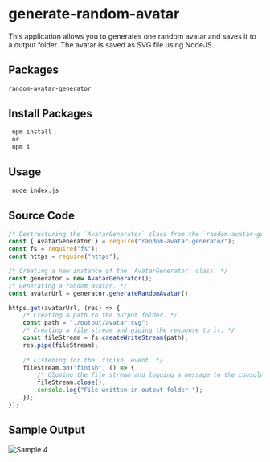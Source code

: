 # generate-random-avatar
This application allows you to generates one random avatar and saves it to a output folder. The avatar is saved as SVG file using NodeJS.

## Packages
```bash
random-avatar-generator
```

## Install Packages
```bash
 npm install
 or
 npm i
```

## Usage
```bash
 node index.js
```

## Source Code
```javascript
/* Destructuring the `AvatarGenerator` class from the `random-avatar-generator` module. */
const { AvatarGenerator } = require("random-avatar-generator");
const fs = require("fs");
const https = require("https");

/* Creating a new instance of the `AvatarGenerator` class. */
const generator = new AvatarGenerator();
/* Generating a random avatar. */
const avatarUrl = generator.generateRandomAvatar();

https.get(avatarUrl, (res) => {
    /* Creating a path to the output folder. */
    const path = "./output/avatar.svg";
    /* Creating a file stream and piping the response to it. */
    const fileStream = fs.createWriteStream(path);
    res.pipe(fileStream);
    
    /* Listening for the `finish` event. */
    fileStream.on("finish", () => {
        /* Closing the file stream and logging a message to the console. */
        fileStream.close();
        console.log("File written in output folder.");
    });
});
```

## Sample Output
![Sample 4](https://user-images.githubusercontent.com/16742524/185103257-4a3865f4-221f-475b-82fa-a6e9d999ecd9.png)


